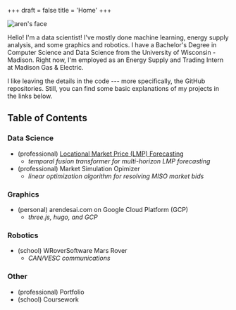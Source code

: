 +++
draft = false
title = 'Home'
+++

<link rel="stylesheet" href="style.css">

<img src="face.jpeg" alt="aren's face">

<newline></newline>

<p>Hello! I'm a data scientist! I've mostly done machine learning, energy supply analysis, and some graphics and robotics. I have a Bachelor's Degree in Computer Science and Data Science from the University of Wisconsin - Madison. Right now, I'm employed as an Energy Supply and Trading Intern at Madison Gas & Electric. </p>

I like leaving the details in the code --- more specifically, the GitHub repositories. Still, you can find some basic explanations of my projects in the links below. 

## Table of Contents

### Data Science

- (professional) [Locational Market Price (LMP) Forecasting](./lmpforecasting)
    -   *temporal fusion transformer for multi-horizon LMP forecasting*
- (professional) Market Simulation Opimizer
    -   *linear optimization algorithm for resolving MISO market bids*

### Graphics

- (personal) arendesai.com on Google Cloud Platform (GCP)
    -   *three.js, hugo, and GCP*

### Robotics

- (school) WRoverSoftware Mars Rover
    -   *CAN/VESC communications*

### Other

- (professional) Portfolio
- (school) Coursework
